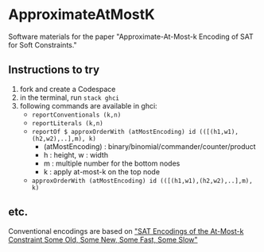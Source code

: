 # ApproximateAtMostK

Software materials for the paper "Approximate-At-Most-k Encoding of SAT for Soft Constraints."

## Instructions to try

1. fork and create a Codespace
2. in the terminal, run `stack ghci`
3. following commands are available in ghci:
    - `reportConventionals (k,n)`
    - `reportLiterals (k,n)`
    - `reportOf $ approxOrderWith (atMostEncoding) id (([(h1,w1),(h2,w2),..],m), k)`
        - (atMostEncoding) : binary/binomial/commander/counter/product
        - h : height, w : width
        - m : multiple number for the bottom nodes
        - k : apply at-most-k on the top node
    - `approxOrderWith (atMostEncoding) id (([(h1,w1),(h2,w2),..],m), k)`

## etc.

Conventional encodings are based on ["SAT Encodings of the At-Most-k Constraint Some Old, Some New, Some Fast, Some Slow"](https://www.google.com/url?sa=t&rct=j&q=&esrc=s&source=web&cd=&ved=2ahUKEwjK9NP-2oT7AhUIat4KHfnVACMQFnoECAwQAQ&url=https%3A%2F%2Fwww.it.uu.se%2Fresearch%2Fgroup%2Fastra%2FModRef10%2Fpapers%2FAlan%2520M.%2520Frisch%2520and%2520Paul%2520A.%2520Giannoros.%2520SAT%2520Encodings%2520of%2520the%2520At-Most-k%2520Constraint%2520-%2520ModRef%25202010.pdf&usg=AOvVaw0ynEQzHIhLpjv3WqFcP_Ex)
